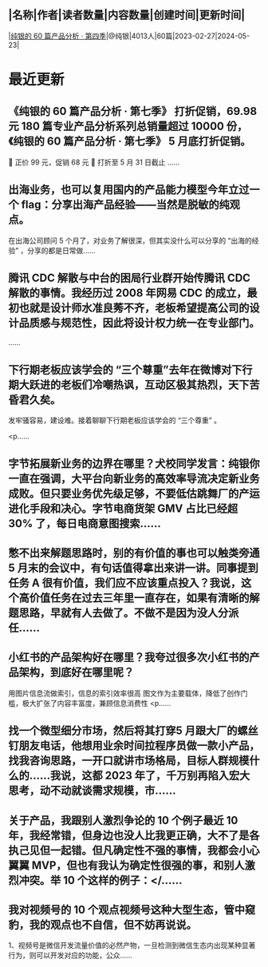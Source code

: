 |名称|作者|读者数量|内容数量|创建时间|更新时间|
---
|[纯银的 60 篇产品分析 · 第四季](https://xiaobot.net/p/pmdogs4?refer=0b133df9-27dc-423b-8101-639049001c13)|@纯银|4013人|60篇|2023-02-27|2024-05-23|

# 最近更新
## 《纯银的 60 篇产品分析 · 第七季》 打折促销，69.98 元 180 篇专业产品分析系列总销量超过 10000 份，《纯银的 60 篇产品分析 · 第七季》 5 月底打折促销。
🎉 正价 99 元，促销 68 元
🎉 打折至 5 月 31 日截止
......
## 出海业务，也可以复用国内的产品能力模型今年立过一个 flag：分享出海产品经验——当然是脱敏的纯观点。

在出海公司顾问 5 个月了，对业务了解很深，但其实没什么可以分享的 “出海的经验” ，分享的都是日常做......
## 腾讯 CDC 解散与中台的困局行业群开始传腾讯 CDC 解散的事情。我经历过 2008 年网易 CDC 的成立，最初也就是设计师水准良莠不齐，老板希望提高公司的设计品质感与规范性，因此将设计权力统一在专业部门。
......
## 下行期老板应该学会的 “三个尊重”去年在微博对下行期大跃进的老板们冷嘲热讽，互动区极其热烈，天下苦昏君久矣。

发牢骚容易，建设难。接着聊聊下行期老板应该学会的 “三个尊重” 。

<p......
## 字节拓展新业务的边界在哪里？犬校同学发言：纯银你一直在强调，大平台向新业务的高效率导流决定新业务成败。但只要业务优先级足够，不要低估跳舞厂的产运进化手段和决心。字节电商货架 GMV 占比已经超 30% 了，每日电商意图搜索......
## 憋不出来解题思路时，别的有价值的事也可以触类旁通5 月末的会议中，有句话值得拿出来讲一讲。同事提到任务 A 很有价值，我们应不应该重点投入？我说，这个高价值任务在过去三年里一直存在，如果有清晰的解题思路，早就有人去做了。不做不是因为没人分派任......
## 小红书的产品架构好在哪里？我夸过很多次小红书的产品架构，到底好在哪里呢？
用图片信息流做索引，信息的索引效率很高
图文作为主要载体，降低了创作门槛，极大扩张了内容丰富度，兼顾信息消费性
<p......
## 找一个微型细分市场，然后将其打穿5 月跟大厂的螺丝钉朋友电话，他想用业余时间拉程序员做一款小产品，找我咨询思路，一开口就讲市场格局，目标人群规模什么的……我说，这都 2023 年了，千万别再陷入宏大思考，动不动就谈需求规模，市......
## 关于产品，我跟别人激烈争论的 10 个例子最近 10 年，我经常错，但身边也没人比我更正确，大不了是各执己见但一起错。但凡确定性不强的事情，我都会小心翼翼 MVP，但也有我认为确定性很强的事，和别人激烈冲突。举 10 个这样的例子：</......
## 我对视频号的 10 个观点视频号这种大型生态，管中窥豹，我的观点也不自信，但不妨再说说。

1、视频号是微信开发流量价值的必然产物，一旦检测到微信生态内出现某种显著行为，则可以开发对应的功能，公众......

